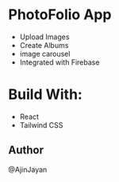 # PhotoFolio App

* Upload Images
* Create Albums
* image carousel
* Integrated with Firebase

# Build With:
* React
* Tailwind CSS

## Author
@AjinJayan
